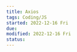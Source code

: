 ```yaml
---
title: Axios
tags: Coding/JS  
started: 2022-12-16 Fri
due: 
modified: 2022-12-16 Fri
status: 
---
```

